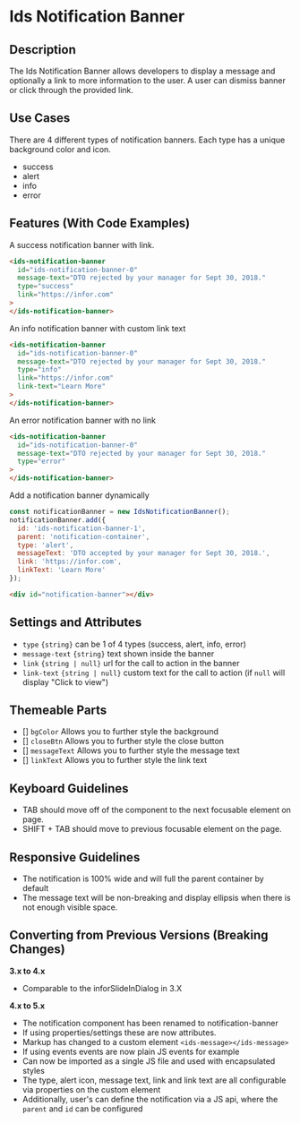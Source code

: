 # Ids Notification Banner

## Description
The Ids Notification Banner allows developers to display a message and optionally a link to more information to the user. A user can dismiss banner or click through the provided link.

## Use Cases
There are 4 different types of notification banners. Each type has a unique background color and icon.

- success
- alert
- info
- error

## Features (With Code Examples)

A success notification banner with link.

```html
<ids-notification-banner
  id="ids-notification-banner-0"
  message-text="DTO rejected by your manager for Sept 30, 2018."
  type="success"
  link="https://infor.com"
>
</ids-notification-banner>
```

An info notification banner with custom link text

```html
<ids-notification-banner
  id="ids-notification-banner-0"
  message-text="DTO rejected by your manager for Sept 30, 2018."
  type="info"
  link="https://infor.com"
  link-text="Learn More"
>
</ids-notification-banner>
```

An error notification banner with no link

```html
<ids-notification-banner
  id="ids-notification-banner-0"
  message-text="DTO rejected by your manager for Sept 30, 2018."
  type="error"
>
</ids-notification-banner>
```

Add a notification banner dynamically

```js
const notificationBanner = new IdsNotificationBanner();
notificationBanner.add({
  id: 'ids-notification-banner-1',
  parent: 'notification-container',
  type: 'alert',
  messageText: 'DTO accepted by your manager for Sept 30, 2018.',
  link: 'https://infor.com',
  linkText: 'Learn More'
});
```

```html
<div id="notification-banner"></div>
```

## Settings and Attributes
- `type` `{string}` can be 1 of 4 types (success, alert, info, error)
- `message-text` `{string}` text shown inside the banner
- `link` `{string | null}` url for the call to action in the banner
- `link-text` `{string | null}` custom text for the call to action (if `null` will display "Click to view")

## Themeable Parts
- [] `bgColor` Allows you to further style the background
- [] `closeBtn` Allows you to further style the close button
- [] `messageText` Allows you to further style the message text
- [] `linkText` Allows you to further style the link text

## Keyboard Guidelines
- TAB should move off of the component to the next focusable element on page.
- SHIFT + TAB should move to previous focusable element on the page.

## Responsive Guidelines

- The notification is 100% wide and will full the parent container by default
- The message text will be non-breaking and display ellipsis when there is not enough visible space.

## Converting from Previous Versions (Breaking Changes)

**3.x to 4.x**

- Comparable to the inforSlideInDialog in 3.X

**4.x to 5.x**

- The notification component has been renamed to notification-banner
- If using properties/settings these are now attributes.
- Markup has changed to a custom element `<ids-message></ids-message>`
- If using events events are now plain JS events for example
- Can now be imported as a single JS file and used with encapsulated styles
- The type, alert icon, message text, link and link text are all configurable via properties on the custom element
- Additionally, user's can define the notification via a JS api, where the `parent` and `id` can be configured
